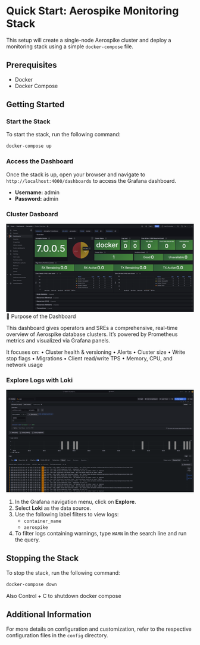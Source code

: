 # Quick Start: Aerospike Monitoring Stack

This setup will create a single-node Aerospike cluster and deploy a monitoring stack using a simple `docker-compose` file.

## Prerequisites

- Docker
- Docker Compose

## Getting Started

### Start the Stack

To start the stack, run the following command:

```sh
docker-compose up
```

### Access the Dashboard

Once the stack is up, open your browser and navigate to `http://localhost:4000/dashboards` to access the Grafana dashboard.

- **Username:** admin
- **Password:** admin




### Cluster Dasboard
![Cluster Image](images/cluster.png)
🧠 Purpose of the Dashboard

This dashboard gives operators and SREs a comprehensive, real-time overview of Aerospike database clusters. It’s powered by Prometheus metrics and visualized via Grafana panels.

It focuses on:
•	Cluster health & versioning
•	Alerts
•	Cluster size
•	Write stop flags
•	Migrations
•	Client read/write TPS
•	Memory, CPU, and network usage




### Explore Logs with Loki

![Loki Image](images/loki.png)


1. In the Grafana navigation menu, click on **Explore**.
2. Select **Loki** as the data source.
3. Use the following label filters to view logs:
    - `container_name`
    - `aerospike`
4. To filter logs containing warnings, type `WARN` in the search line and run the query.


## Stopping the Stack

To stop the stack, run the following command:

```sh
docker-compose down 
```
Also Control + C to shutdown docker compose

## Additional Information

For more details on configuration and customization, refer to the respective configuration files in the `config` directory.
